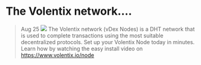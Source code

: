 # The Volentix network….
> Aug 25
![](https://miro.medium.com/max/700/1*RJ3etb0e5ABddvxwdWvNKw.jpeg)
The Volentix network (vDex Nodes) is a DHT network that is used to complete transactions using the most suitable decentralized protocols. Set up your Volentix Node today in minutes. Learn how by watching the easy install video on https://www.volentix.io/node
